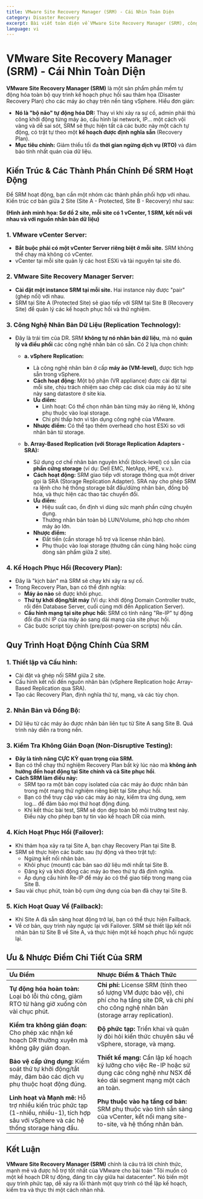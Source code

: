 ```yaml
---
title: VMware Site Recovery Manager (SRM) - Cái Nhìn Toàn Diện
category: Disaster Recovery
excerpt: Bài viết toàn diện về VMware Site Recovery Manager (SRM), công cụ then chốt cho giải pháp Disaster Recovery (DR) giữa 2 datacenter.
language: vi
---
```


# VMware Site Recovery Manager (SRM) - Cái Nhìn Toàn Diện

**VMware Site Recovery Manager (SRM)** là một sản phẩm phần mềm tự động hóa toàn bộ quy trình kế hoạch phục hồi sau thảm họa (Disaster Recovery Plan) cho các máy ảo chạy trên nền tảng vSphere. Hiểu đơn giản:

*   **Nó là "bộ não" tự động hóa DR:** Thay vì khi xảy ra sự cố, admin phải thủ công khởi động từng máy ảo, cấu hình lại network, IP... một cách vội vàng và dễ sai sót, SRM sẽ thực hiện tất cả các bước này một cách tự động, có trật tự theo một **kế hoạch được định nghĩa sẵn** (Recovery Plan).
*   **Mục tiêu chính:** Giảm thiểu tối đa **thời gian ngừng dịch vụ (RTO)** và đảm bảo tính nhất quán của dữ liệu.

## Kiến Trúc & Các Thành Phần Chính Để SRM Hoạt Động

Để SRM hoạt động, bạn cần một nhóm các thành phần phối hợp với nhau. Kiến trúc cơ bản giữa 2 Site (Site A - Protected, Site B - Recovery) như sau:

**(Hình ảnh minh họa: Sơ đồ 2 site, mỗi site có 1 vCenter, 1 SRM, kết nối với nhau và với nguồn nhân bản dữ liệu)**

### 1. VMware vCenter Server:
*   **Bắt buộc phải có một vCenter Server riêng biệt ở mỗi site.** SRM không thể chạy mà không có vCenter.
*   vCenter tại mỗi site quản lý các host ESXi và tài nguyên tại site đó.

### 2. VMware Site Recovery Manager Server:
*   **Cài đặt một instance SRM tại mỗi site.** Hai instance này được "pair" (ghép nối) với nhau.
*   SRM tại Site A (Protected Site) sẽ giao tiếp với SRM tại Site B (Recovery Site) để quản lý các kế hoạch phục hồi và thử nghiệm.

### 3. Công Nghệ Nhân Bản Dữ Liệu (Replication Technology):
*   Đây là trái tim của DR. SRM **không tự nó nhân bản dữ liệu**, mà nó **quản lý và điều phối** các công nghệ nhân bản có sẵn. Có 2 lựa chọn chính:

    *   **a. vSphere Replication:**
        *   Là công nghệ nhân bản ở cấp **máy ảo (VM-level)**, được tích hợp sẵn trong vSphere.
        *   **Cách hoạt động:** Một bộ phận (VR appliance) được cài đặt tại mỗi site, chịu trách nhiệm sao chép các disk của máy ảo từ site này sang datastore ở site kia.
        *   **Ưu điểm:**
            *   Linh hoạt: Có thể chọn nhân bản từng máy ảo riêng lẻ, không phụ thuộc vào loại storage.
            *   Chi phí thấp hơn vì tận dụng công nghệ của VMware.
        *   **Nhược điểm:** Có thể tạo thêm overhead cho host ESXi so với nhân bản từ storage.

    *   **b. Array-Based Replication (với Storage Replication Adapters - SRA):**
        *   Sử dụng cơ chế nhân bản nguyên khối (block-level) có sẵn của **phần cứng storage** (ví dụ: Dell EMC, NetApp, HPE, v.v.).
        *   **Cách hoạt động:** SRM giao tiếp với storage thông qua một driver gọi là SRA (Storage Replication Adapter). SRA này cho phép SRM ra lệnh cho hệ thống storage bắt đầu/dừng nhân bản, đồng bộ hóa, và thực hiện các thao tác chuyển đổi.
        *   **Ưu điểm:**
            *   Hiệu suất cao, ổn định vì dùng sức mạnh phần cứng chuyên dụng.
            *   Thường nhân bản toàn bộ LUN/Volume, phù hợp cho nhóm máy ảo lớn.
        *   **Nhược điểm:**
            *   Đắt tiền (cần storage hỗ trợ và license nhân bản).
            *   Phụ thuộc vào loại storage (thường cần cùng hãng hoặc cùng dòng sản phẩm giữa 2 site).

### 4. Kế Hoạch Phục Hồi (Recovery Plan):
*   Đây là "kịch bản" mà SRM sẽ chạy khi xảy ra sự cố.
*   Trong Recovery Plan, bạn có thể định nghĩa:
    *   **Máy ảo nào** sẽ được khôi phục.
    *   **Thứ tự khởi động/tắt máy** (Ví dụ: khởi động Domain Controller trước, rồi đến Database Server, cuối cùng mới đến Application Server).
    *   **Cấu hình mạng tại site phục hồi:** SRM có tính năng "Re-IP" tự động đổi địa chỉ IP của máy ảo sang dải mạng của site phục hồi.
    *   Các bước script tùy chỉnh (pre/post-power-on scripts) nếu cần.

## Quy Trình Hoạt Động Chính Của SRM

### 1. Thiết lập và Cấu hình:
*   Cài đặt và ghép nối SRM giữa 2 site.
*   Cấu hình kết nối đến nguồn nhân bản (vSphere Replication hoặc Array-Based Replication qua SRA).
*   Tạo các Recovery Plan, định nghĩa thứ tự, mạng, và các tùy chọn.

### 2. Nhân Bản và Đồng Bộ:
*   Dữ liệu từ các máy ảo được nhân bản liên tục từ Site A sang Site B. Quá trình này diễn ra trong nền.

### 3. Kiểm Tra Không Gián Đoạn (Non-Disruptive Testing):
*   **Đây là tính năng CỰC KỲ quan trọng của SRM.**
*   Bạn có thể chạy thử nghiệm Recovery Plan bất kỳ lúc nào mà **không ảnh hưởng đến hoạt động tại Site chính và cả Site phục hồi**.
*   **Cách SRM làm điều này:**
    *   SRM tạo ra một bản copy isolated của các máy ảo được nhân bản trong một mạng thử nghiệm riêng biệt tại Site phục hồi.
    *   Bạn có thể truy cập vào các máy ảo này, kiểm tra ứng dụng, xem log... để đảm bảo mọi thứ hoạt động đúng.
    *   Khi kết thúc bài test, SRM sẽ dọn dẹp toàn bộ môi trường test này. Điều này cho phép bạn tự tin vào kế hoạch DR của mình.

### 4. Kích Hoạt Phục Hồi (Failover):
*   Khi thảm họa xảy ra tại Site A, bạn chạy Recovery Plan tại Site B.
*   SRM sẽ thực hiện các bước sau (tự động và theo trật tự):
    *   Ngừng kết nối nhân bản.
    *   Khôi phục (mount) các bản sao dữ liệu mới nhất tại Site B.
    *   Đăng ký và khởi động các máy ảo theo thứ tự đã định nghĩa.
    *   Áp dụng cấu hình Re-IP để máy ảo có thể giao tiếp trong mạng của Site B.
*   Sau vài chục phút, toàn bộ cụm ứng dụng của bạn đã chạy tại Site B.

### 5. Kích Hoạt Quay Về (Failback):
*   Khi Site A đã sẵn sàng hoạt động trở lại, bạn có thể thực hiện Failback.
*   Về cơ bản, quy trình này ngược lại với Failover. SRM sẽ thiết lập kết nối nhân bản từ Site B về Site A, và thực hiện một kế hoạch phục hồi ngược lại.

## Ưu & Nhược Điểm Chi Tiết Của SRM

| Ưu Điểm | Nhược Điểm & Thách Thức |
| :--- | :--- |
| **Tự động hóa hoàn toàn:** Loại bỏ lỗi thủ công, giảm RTO từ hàng giờ xuống còn vài chục phút. | **Chi phí:** License SRM (tính theo số lượng VM được bảo vệ), chi phí cho hạ tầng site DR, và chi phí cho công nghệ nhân bản (storage array replication). |
| **Kiểm tra không gián đoạn:** Cho phép xác nhận kế hoạch DR thường xuyên mà không gây gián đoạn. | **Độ phức tạp:** Triển khai và quản lý đòi hỏi kiến thức chuyên sâu về vSphere, storage, và mạng. |
| **Bảo vệ cấp ứng dụng:** Kiểm soát thứ tự khởi động/tắt máy, đảm bảo các dịch vụ phụ thuộc hoạt động đúng. | **Thiết kế mạng:** Cần lập kế hoạch kỹ lưỡng cho việc Re-IP hoặc sử dụng các công nghệ như NSX để kéo dài segment mạng một cách an toàn. |
| **Linh hoạt và Mạnh mẽ:** Hỗ trợ nhiều kiến trúc phức tạp (1-nhiều, nhiều-1), tích hợp sâu với vSphere và các hệ thống storage hàng đầu. | **Phụ thuộc vào hạ tầng cơ bản:** SRM phụ thuộc vào tính sẵn sàng của vCenter, kết nối mạng site-to-site, và hệ thống nhân bản. |

## Kết Luận

**VMware Site Recovery Manager (SRM)** chính là câu trả lời chính thức, mạnh mẽ và được hỗ trợ tốt nhất của VMware cho bài toán "Tôi muốn có một kế hoạch DR tự động, đáng tin cậy giữa hai datacenter". Nó biến một quy trình phức tạp, dễ xảy ra lỗi thành một quy trình có thể lập kế hoạch, kiểm tra và thực thi một cách nhàn nhã.